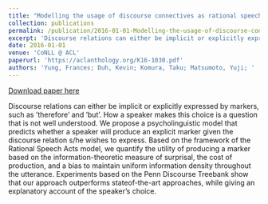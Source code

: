 ```yaml
---
title: "Modelling the usage of discourse connectives as rational speech acts"
collection: publications
permalink: /publication/2016-01-01-Modelling-the-usage-of-discourse-connective
excerpt: 'Discourse relations can either be implicit or explicitly expressed by markers, such as ’therefore’ and ’but’. How a speaker makes this choice is a question that is not well understood. We propose a psycholinguistic model that predicts whether a speaker will produce an explicit marker given the discourse relation s/he wishes to express. Based on the framework of the Rational Speech Acts model, we quantify the utility of producing a marker based on the information-theoretic measure of surprisal, the cost of production, and a bias to maintain uniform information density throughout the utterance. Experiments based on the Penn Discourse Treebank show that our approach outperforms stateof-the-art approaches, while giving an explanatory account of the speaker’s choice.'
date: 2016-01-01
venue: 'CoNLL @ ACL'
paperurl: 'https://aclanthology.org/K16-1030.pdf'
authors: 'Yung, Frances; Duh, Kevin; Komura, Taku; Matsumoto, Yuji; '
---
```


<a href='https://aclanthology.org/K16-1030.pdf'>Download paper here</a>

Discourse relations can either be implicit or explicitly expressed by markers, such as ’therefore’ and ’but’. How a speaker makes this choice is a question that is not well understood. We propose a psycholinguistic model that predicts whether a speaker will produce an explicit marker given the discourse relation s/he wishes to express. Based on the framework of the Rational Speech Acts model, we quantify the utility of producing a marker based on the information-theoretic measure of surprisal, the cost of production, and a bias to maintain uniform information density throughout the utterance. Experiments based on the Penn Discourse Treebank show that our approach outperforms stateof-the-art approaches, while giving an explanatory account of the speaker’s choice.
